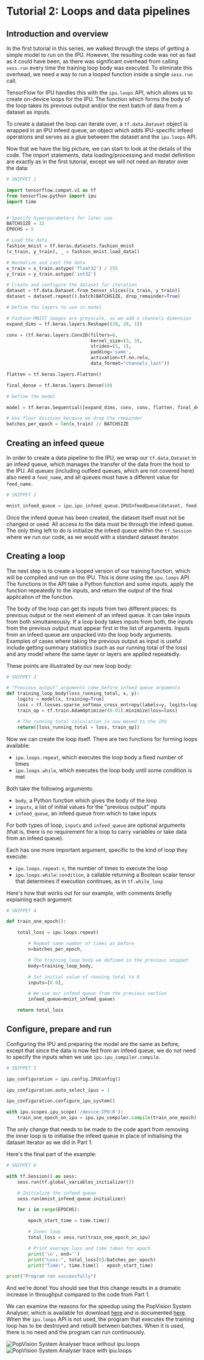 # Tutorial 2: Loops and data pipelines

## Introduction and overview

In the first tutorial in this series, we walked through the steps of getting a simple model to run on the IPU. However, the resulting code was not as fast as it could have been, as there was significant overhead from calling `sess.run` every time the training loop body was executed. To eliminate this overhead, we need a way to run a looped function inside a single `sess.run` call.

TensorFlow for IPU handles this with the `ipu.loops` API, which allows us to create on-device loops for the IPU. The function which forms the body of the loop takes its previous output and/or the next batch of data from a dataset as inputs. 

To create a dataset the loop can iterate over, a `tf.data.Dataset` object is wrapped in an IPU infeed queue, an object which adds IPU-specific infeed operations and serves as a glue between the dataset and the `ipu.loops` API.

Now that we have the big picture, we can start to look at the details of the code. The import statements, data loading/processing and model definition are exactly as in the first tutorial, except we will not need an iterator over the data:

```python
# SNIPPET 1

import tensorflow.compat.v1 as tf
from tensorflow.python import ipu
import time


# Specify hyperparameters for later use
BATCHSIZE = 32
EPOCHS = 5

# Load the data
fashion_mnist = tf.keras.datasets.fashion_mnist
(x_train, y_train), _ = fashion_mnist.load_data()

# Normalize and cast the data
x_train = x_train.astype('float32') / 255
y_train = y_train.astype('int32')

# Create and configure the dataset for iteration
dataset = tf.data.Dataset.from_tensor_slices((x_train, y_train))
dataset = dataset.repeat().batch(BATCHSIZE, drop_remainder=True)

# Define the layers to use in model

# Fashion-MNIST images are greyscale, so we add a channels dimension
expand_dims = tf.keras.layers.Reshape((28, 28, 1))

conv = (tf.keras.layers.Conv2D(filters=8,
                               kernel_size=(3, 3),
                               strides=(1, 1),
                               padding='same',
                               activation=tf.nn.relu,
                               data_format="channels_last"))

flatten = tf.keras.layers.Flatten()

final_dense = tf.keras.layers.Dense(10)

# Define the model

model = tf.keras.Sequential([expand_dims, conv, conv, flatten, final_dense])

# Use floor division because we drop the remainder
batches_per_epoch = len(x_train) // BATCHSIZE
```

## Creating an infeed queue

In order to create a data pipeline to the IPU, we wrap our `tf.data.Dataset` in an infeed queue, which manages the transfer of the data from the host to the IPU. All queues (including outfeed queues, which are not covered here) also need a `feed_name`, and all queues must have a different value for `feed_name`.

```python
# SNIPPET 2

mnist_infeed_queue = ipu.ipu_infeed_queue.IPUInfeedQueue(dataset, feed_name="mnist_data")
```

Once the infeed queue has been created, the dataset itself must not be changed or used. All access to the data must be through the infeed queue. The only thing left to do is initialize the infeed queue within the `tf.Session` where we run our code, as we would with a standard dataset iterator.


## Creating a loop

The next step is to create a looped version of our training function, which will be compiled and run on the IPU. This is done using the `ipu.loops` API. The functions in the API take a Python function and some inputs, apply the function repeatedly to the inputs, and return the output of the final application of the function.

The body of the loop can get its inputs from two different places: its previous output or the next element of an infeed queue. It can take inputs from both simultaneously. If a loop body takes inputs from both, the inputs from the previous output must appear first in the list of arguments. Inputs from an infeed queue are unpacked into the loop body arguments. Examples of cases where taking the previous output as input is useful include getting summary statistics (such as our running total of the loss) and any model where the same layer or layers are applied repeatedly.

These points are illustrated by our new loop body:

```python
# SNIPPET 3

# "Previous output" arguments come before infeed queue arguments
def training_loop_body(loss_running_total, x, y):
    logits = model(x, training=True)
    loss = tf.losses.sparse_softmax_cross_entropy(labels=y, logits=logits)
    train_op = tf.train.AdamOptimizer(0.01).minimize(loss=loss)

    # The running total calculation is now moved to the IPU
    return([loss_running_total + loss, train_op])
```



Now we can create the loop itself. There are two functions for forming loops available: 
- `ipu.loops.repeat`, which executes the loop body a fixed number of times
- `ipu.loops.while`, which executes the loop body until some condition is met

Both take the following arguments:

- `body`, a Python function which gives the body of the loop
- `inputs`, a list of initial values for the "previous output" inputs
- `infeed_queue`, an infeed queue from which to take inputs

For both types of loop, `inputs` and `infeed_queue` are optional arguments (that is, there is no requirement for a loop to carry variables or take data from an infeed queue). 

Each has one more important argument, specific to the kind of loop they execute:

- `ipu.loops.repeat`: `n`, the number of times to execute the loop
- `ipu.loops.while`: `condition`, a callable returning a Boolean scalar tensor that determines if execution continues, as in `tf.while_loop`

Here's how that works out for our example, with comments briefly explaining each argument:

```python
# SNIPPET 4

def train_one_epoch():

    total_loss = ipu.loops.repeat(

        # Repeat same number of times as before
        n=batches_per_epoch,

        # The training loop body we defined in the previous snippet
        body=training_loop_body,

        # Set initial value of running total to 0
        inputs=[0.0],

        # We use our infeed queue from the previous section
        infeed_queue=mnist_infeed_queue)

    return total_loss
```  

## Configure, prepare and run

Configuring the IPU and preparing the model are the same as before, except that since the data is now fed from an infeed queue, we do not need to specify the inputs when we use `ipu.ipu_compiler.compile`.


```python
# SNIPPET 5

ipu_configuration = ipu.config.IPUConfig()

ipu_configuration.auto_select_ipus = 1

ipu_configuration.configure_ipu_system()

with ipu.scopes.ipu_scope('/device:IPU:0'):
    train_one_epoch_on_ipu = ipu.ipu_compiler.compile(train_one_epoch)
```

The only change that needs to be made to the code apart from removing the inner loop is to initialise the infeed queue in place of initialising the dataset iterator as we did in Part 1. 

Here's the final part of the example:

```python
# SNIPPET 6

with tf.Session() as sess:
    sess.run(tf.global_variables_initializer())

    # Initialize the infeed queue
    sess.run(mnist_infeed_queue.initializer)

    for i in range(EPOCHS):

        epoch_start_time = time.time()

        # Inner loop
        total_loss = sess.run(train_one_epoch_on_ipu)

        # Print average loss and time taken for epoch
        print('\n', end='')
        print("Loss:", total_loss[0]/batches_per_epoch)
        print("Time:", time.time() - epoch_start_time)

print("Program ran successfully")
```

And we're done! You should see that this change results in a dramatic increase in throughput compared to the code from Part 1.

We can examine the reasons for the speedup using the PopVision System Analyser, which is available for download [here](https://downloads.graphcore.ai/) and is documented [here](https://docs.graphcore.ai/projects/graphcore-popvision-user-guide/en/latest/system/system.html). When the `ipu.loops` API is not used, the program that executes the training loop has to be destroyed and rebuilt between batches. When it is used, there is no need and the program can run continuously.

![PopVision System Analyser trace without `ipu.loops`](system_trace_without_ipu_loops.png)
![PopVision System Analyser trace with `ipu.loops`](system_trace_with_ipu_loops.png)


